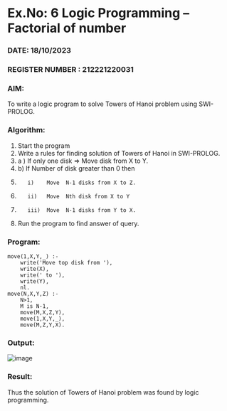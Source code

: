 # Ex.No: 6   Logic Programming – Factorial of number   
### DATE:  18/10/2023                                                                         
### REGISTER NUMBER : 212221220031

### AIM: 
To  write  a logic program  to solve Towers of Hanoi problem  using SWI-PROLOG. 
### Algorithm:
1. Start the program
2.  Write a rules for finding solution of Towers of Hanoi in SWI-PROLOG.
3.  a )	If only one disk  => Move disk from X to Y.
4.  b)	If Number of disk greater than 0 then
5.        i)	Move  N-1 disks from X to Z.
6.        ii)	Move  Nth disk from X to Y
7.        iii)	Move  N-1 disks from Y to X.
8. Run the program  to find answer of  query.

### Program:
```
move(1,X,Y,_) :-
    write('Move top disk from '),
    write(X),
    write(' to '),
    write(Y),
    nl.
move(N,X,Y,Z) :-
    N>1,
    M is N-1,
    move(M,X,Z,Y),
    move(1,X,Y,_),
    move(M,Z,Y,X).
```

### Output:

![image](https://github.com/nithish143257/AI_Lab_2023-24/assets/113762839/0afa001c-f0bb-44b2-9f7a-844a62a7bff0)


### Result:
Thus the solution of Towers of Hanoi problem was found by logic programming.
